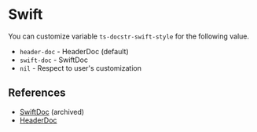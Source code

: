 # Swift

You can customize variable `ts-docstr-swift-style` for the following value.

* `header-doc` - HeaderDoc (default)
* `swift-doc` - SwiftDoc
* `nil` - Respect to user's customization

## References

* [SwiftDoc](https://github.com/SwiftDocOrg/swift-doc) (archived)
* [HeaderDoc](https://nshipster.com/swift-documentation/)
